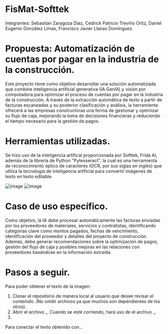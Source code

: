 # FisMat-Softtek

Integrantes: Sebastián Zaragoza Díaz, Cedrick Patricio Treviño Ortiz, Daniel Eugenio González Limas, Francisco Javier Llanas Domínguez.

# Propuesta: Automatización de cuentas por pagar en la industria de la construcción.
Este proyecto tiene como objetivo desarrollar una solución automatizada que combine inteligencia artificial generativa (IA GenIA) y visión por computadora para optimizar el proceso de cuentas por pagar en la industria de la construcción. A través de la extracción automática de texto a partir de facturas escaneadas y su posterior clasificación y análisis, la herramienta ofrecerá a las empresas constructoras una forma de gestionar y optimizar su flujo de caja, mejorando la toma de decisiones financieras y reduciendo el tiempo necesario para la gestión de pagos.

# Herramientas utilizadas.
Se hizo uso de la inteligencia artifical proporcionada por Softtek, Frida AI, además de la librería de Python "Pytesseract", la cual es una herramienta de reconocimiento óptico de caracteres (OCR, por sus siglas en inglés) que utiliza la tecnología de inteligencia artificial para convertir imágenes de texto en texto editable.

![image](https://github.com/user-attachments/assets/c2d685cb-abb8-48d1-8c46-5bd0fafc7963)
![image](https://github.com/user-attachments/assets/2ff2a230-585a-4668-b40e-23cf82a0f97a)

# Caso de uso específico.
Como objetivo, la IA debe procesar automáticamente las facturas enviadas por los proveedores de materiales, servicios y contratistas, identificando categorías clave como montos pagados, fechas de vencimiento, identificación del proveedor y detalles del proyecto de construcción. Además, debe generar recomendaciones sobre la optimización de pagos, gestión del flujo de caja y posibles mejoras en las relaciones con proveedores basándose en la información extraída.

# Pasos a seguir.
Para poder obtener el texto de la imagen:
1. Clonar el repositorio de manera local al usuario que desee revisar el contenido. (No omitir archivos ya que muchos son dependientes de los otros).
2. Abrir el archivo _. Cuando se esté corriendo, hará uso de el archivo _.
3. 
Para conectar el texto obtenido con...
